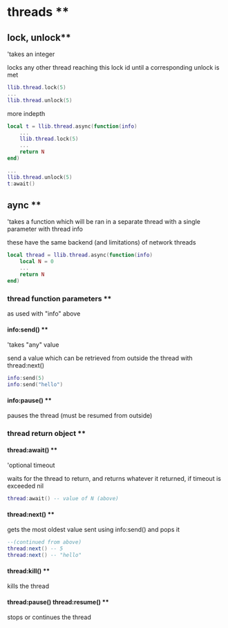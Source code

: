 # threads **

## lock, unlock**

'takes an integer

locks any other thread reaching this lock id until a corresponding unlock is met

```lua
llib.thread.lock(5)
...
llib.thread.unlock(5)
```

more indepth

```lua
local t = llib.thread.async(function(info)
    ...
    llib.thread.lock(5)
    ...
    return N
end)

...
llib.thread.unlock(5)
t:await()
```

## aync **

'takes a function which will be ran in a separate thread with a single parameter with thread info

these have the same backend (and limitations) of network threads

```lua
local thread = llib.thread.async(function(info)
    local N = 0
    ...
    return N
end)
```

### thread function parameters **

as used with "info" above

#### info:send() **

'takes "any" value

send a value which can be retrieved from outside the thread with thread:next()

```lua
info:send(5)
info:send("hello")
```

#### info:pause() **

pauses the thread (must be resumed from outside)

### thread return object **

#### thread:await() **

'optional timeout

waits for the thread to return, and returns whatever it returned, if timeout is exceeded nil

```lua
thread:await() -- value of N (above)
```

#### thread:next() **

gets the most oldest value sent using info:send() and pops it

```lua
--(continued from above)
thread:next() -- 5
thread:next() -- "hello"
```

#### thread:kill() **

kills the thread

#### thread:pause() thread:resume() **

stops or continues the thread
